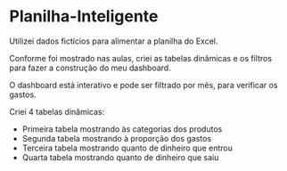 ﻿# Planilha-Inteligente

Utilizei dados fictícios para alimentar a planilha do Excel.

Conforme foi mostrado nas aulas, criei as tabelas dinâmicas e os filtros para fazer a construção do meu dashboard.

O dashboard está interativo e pode ser filtrado por mês, para verificar os gastos. 

Criei 4 tabelas dinâmicas:

- Primeira tabela mostrando às categorias dos produtos
- Segunda tabela mostrando à proporção dos gastos
- Terceira tabela mostrando quanto de dinheiro que entrou
- Quarta tabela mostrando quanto de dinheiro que saiu
